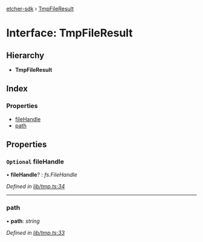 [etcher-sdk](../README.md) › [TmpFileResult](tmpfileresult.md)

# Interface: TmpFileResult

## Hierarchy

* **TmpFileResult**

## Index

### Properties

* [fileHandle](tmpfileresult.md#optional-filehandle)
* [path](tmpfileresult.md#path)

## Properties

### `Optional` fileHandle

• **fileHandle**? : *fs.FileHandle*

*Defined in [lib/tmp.ts:34](https://github.com/balena-io-modules/etcher-sdk/blob/d935b6d/lib/tmp.ts#L34)*

___

###  path

• **path**: *string*

*Defined in [lib/tmp.ts:33](https://github.com/balena-io-modules/etcher-sdk/blob/d935b6d/lib/tmp.ts#L33)*
